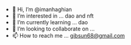 - 👋 Hi, I’m @imanhaghian
- 👀 I’m interested in ... dao and nft
- 🌱 I’m currently learning ... dao
- 💞️ I’m looking to collaborate on ... 
- 📫 How to reach me ... gibsun68@gmail.com

<!---
imanhaghian/imanhaghian is a ✨ special ✨ repository because its `README.md` (this file) appears on your GitHub profile.
You can click the Preview link to take a look at your changes.
--->

